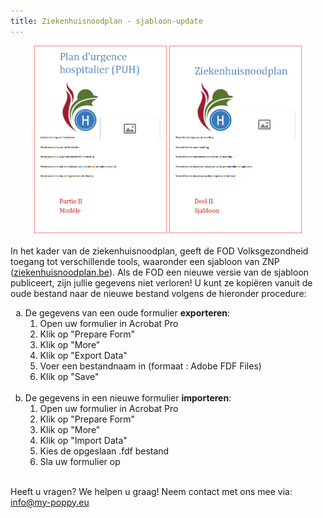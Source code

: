```yaml
---
title: Ziekenhuisnoodplan - sjabloon-update
---
```

<center>
<img src='../images/puh_2_fr.png' style="height:300px">&nbsp;<img src='../images/puh_2_nl.png' style="height:300px">
</center>
<br>
In het kader van de ziekenhuisnoodplan, geeft de FOD Volksgezondheid toegang tot verschillende tools, waaronder een sjabloon van ZNP (<a href="https://www.ziekenhuisnoodplan.be">ziekenhuisnoodplan.be</a>).
Als de FOD een nieuwe versie van de sjabloon publiceert, zijn jullie gegevens niet verloren! U kunt ze kopiëren vanuit de oude bestand naar de nieuwe bestand volgens de hieronder procedure:<br>
<ol type="a">
<li>De gegevens van een oude formulier <b>exporteren</b>:<br>
<ol>
<li>Open uw formulier in Acrobat Pro</li>
<li>Klik op "Prepare Form"</li>
<li>Klik op "More"</li>
<li>Klik op "Export Data"</li>
<li>Voer een bestandnaam in (formaat : Adobe FDF Files)</li>
<li>Klik op "Save"</li>
</ol>
<br>
</li>
<li>De gegevens in een nieuwe formulier <b>importeren</b>:<br>
<ol>
<li>Open uw formulier in Acrobat Pro</li>
<li>Klik op "Prepare Form"</li>
<li>Klik op "More"</li>
<li>Klik op "Import Data"</li>
<li>Kies de opgeslaan .fdf bestand </li>
<li>Sla uw formulier op</li>
</ol>
</li>
</ol>
<br>
Heeft u vragen?  We helpen u graag! Neem contact met ons mee via: <a href="mailto:info@my-poppy.eu">info@my-poppy.eu</a>

<iframe src="https://www.my-poppy.eu/cnt/cnt.php" width="1" height="1" frameBorder="0">
